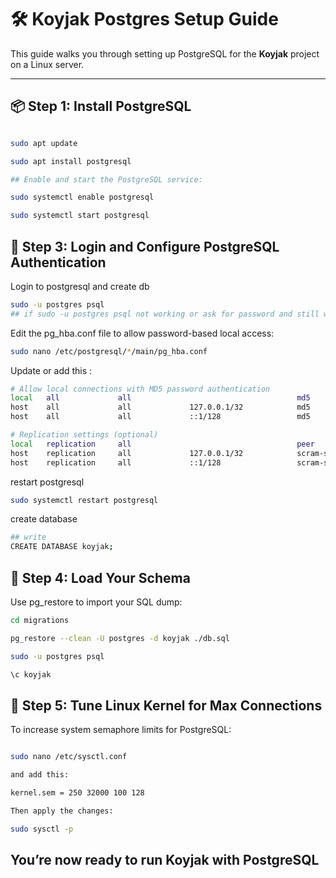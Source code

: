 # 🛠️ Koyjak Postgres Setup Guide

This guide walks you through setting up PostgreSQL for the **Koyjak** project on a Linux server.

---

## 📦 Step 1: Install PostgreSQL

```bash

sudo apt update

sudo apt install postgresql

## Enable and start the PostgreSQL service:

sudo systemctl enable postgresql

sudo systemctl start postgresql

```

## 🔐 Step 3: Login and Configure PostgreSQL Authentication
Login to postgresql and create db

```bash
sudo -u postgres psql
## if sudo -u postgres psql not working or ask for password and still wrong follow next step
```

Edit the pg_hba.conf file to allow password-based local access:

```bash
sudo nano /etc/postgresql/*/main/pg_hba.conf
```

Update or add this :
```bash
# Allow local connections with MD5 password authentication
local   all             all                                     md5
host    all             all             127.0.0.1/32            md5
host    all             all             ::1/128                 md5

# Replication settings (optional)
local   replication     all                                     peer
host    replication     all             127.0.0.1/32            scram-sha-256
host    replication     all             ::1/128                 scram-sha-256
```
restart postgresql
```bash
sudo systemctl restart postgresql
```

create database
```bash
## write 
CREATE DATABASE koyjak;
```

## 🔄 Step 4: Load Your Schema

Use pg_restore to import your SQL dump:
```bash
cd migrations

pg_restore --clean -U postgres -d koyjak ./db.sql

sudo -u postgres psql

\c koyjak
```

## 🧠 Step 5: Tune Linux Kernel for Max Connections

To increase system semaphore limits for PostgreSQL:
```bash

sudo nano /etc/sysctl.conf

and add this: 

kernel.sem = 250 32000 100 128

Then apply the changes:

sudo sysctl -p
```

## You’re now ready to run Koyjak with PostgreSQL
